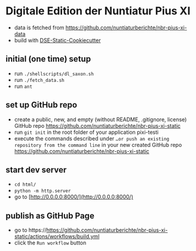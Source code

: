 # Digitale Edition der Nuntiatur Pius XI

* data is fetched from https://github.com/nuntiaturberichte/nbr-pius-xi-data
* build with [DSE-Static-Cookiecutter](https://github.com/acdh-oeaw/dse-static-cookiecutter)


## initial (one time) setup

* run `./shellscripts/dl_saxon.sh`
* run `./fetch_data.sh`
* run `ant`

## set up GitHub repo
* create a public, new, and empty (without README, .gitignore, license) GitHub repo https://github.com/nuntiaturberichte/nbr-pius-xi-static 
* run `git init` in the root folder of your application pixi-testi
* execute the commands described under `…or push an existing repository from the command line` in your new created GitHub repo https://github.com/nuntiaturberichte/nbr-pius-xi-static

## start dev server

* `cd html/`
* `python -m http.server`
* go to [http://0.0.0.0:8000/](http://0.0.0.0:8000/)

## publish as GitHub Page

* go to https://https://github.com/nuntiaturberichte/nbr-pius-xi-static/actions/workflows/build.yml
* click the `Run workflow` button
